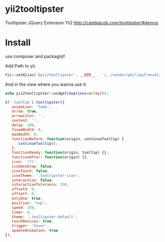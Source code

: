 yii2tooltipster
===============

Tooltipster JQuery Extension Yii2
http://calebjacob.com/tooltipster/#demos

Install
=======

use composer and packagist!

Add Path to yii:

```php
Yii::setAlias('@yii2tooltipster', __DIR__ . '/../vendor/philippfrenzel/yii2tooltipster/yii2tooltipster/');
```

And in the view where you wanna use it:

```php
echo yii2tooltipster::widget($options=array());
```


```js
$('.tooltip').tooltipster({
   animation: 'fade',
   arrow: true,
   arrowColor: '',
   content: '',
   delay: 200,
   fixedWidth: 0,
   maxWidth: 0,
   functionBefore: function(origin, continueTooltip) {
      continueTooltip();
   },
   functionReady: function(origin, tooltip) {},
   functionAfter: function(origin) {},
   icon: '(?)',
   iconDesktop: false,
   iconTouch: false,
   iconTheme: '.tooltipster-icon',
   interactive: false,
   interactiveTolerance: 350,
   offsetX: 0,
   offsetY: 0,
   onlyOne: true,
   position: 'top',
   speed: 350,
   timer: 0,
   theme: '.tooltipster-default',
   touchDevices: true,
   trigger: 'hover',
   updateAnimation: true
});
```
